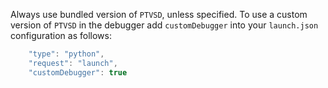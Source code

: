 Always use bundled version of `PTVSD`, unless specified.
To use a custom version of `PTVSD` in the debugger add `customDebugger` into your `launch.json` configuration as follows:
```js
    "type": "python",
    "request": "launch",
    "customDebugger": true
```
